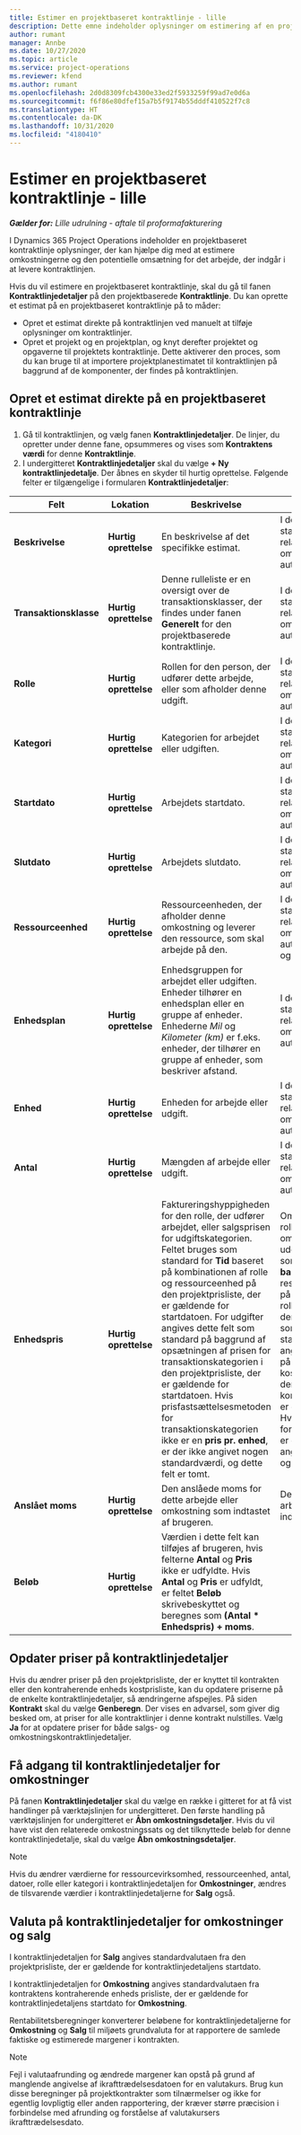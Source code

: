 ```yaml
---
title: Estimer en projektbaseret kontraktlinje - lille
description: Dette emne indeholder oplysninger om estimering af en projektbaseret kontraktlinje.
author: rumant
manager: Annbe
ms.date: 10/27/2020
ms.topic: article
ms.service: project-operations
ms.reviewer: kfend
ms.author: rumant
ms.openlocfilehash: 2d0d8309fcb4300e33ed2f5933259f99ad7e0d6a
ms.sourcegitcommit: f6f86e80dfef15a7b5f9174b55dddf410522f7c8
ms.translationtype: HT
ms.contentlocale: da-DK
ms.lasthandoff: 10/31/2020
ms.locfileid: "4180410"
---
```

# <a name="estimate-a-projectbased-contract-line---lite"></a>Estimer en projektbaseret kontraktlinje - lille

_**Gælder for:** Lille udrulning - aftale til proformafakturering_

I Dynamics 365 Project Operations indeholder en projektbaseret kontraktlinje oplysninger, der kan hjælpe dig med at estimere omkostningerne og den potentielle omsætning for det arbejde, der indgår i at levere kontraktlinjen.

Hvis du vil estimere en projektbaseret kontraktlinje, skal du gå til fanen **Kontraktlinjedetaljer** på den projektbaserede **Kontraktlinje**.  Du kan oprette et estimat på en projektbaseret kontraktlinje på to måder:

   - Opret et estimat direkte på kontraktlinjen ved manuelt at tilføje oplysninger om kontraktlinjer.
   - Opret et projekt og en projektplan, og knyt derefter projektet og opgaverne til projektets kontraktlinje. Dette aktiverer den proces, som du kan bruge til at importere projektplanestimatet til kontraktlinjen på baggrund af de komponenter, der findes på kontraktlinjen.

## <a name="create-an-estimation-directly-on-a-projectbased-contract-line"></a>Opret et estimat direkte på en projektbaseret kontraktlinje

1. Gå til kontraktlinjen, og vælg fanen **Kontraktlinjedetaljer**. De linjer, du opretter under denne fane, opsummeres og vises som **Kontraktens værdi** for denne **Kontraktlinje**. 
2. I undergitteret **Kontraktlinjedetaljer** skal du vælge **+ Ny kontraktlinjedetalje**. Der åbnes en skyder til hurtig oprettelse. Følgende felter er tilgængelige i formularen **Kontraktlinjedetaljer**:

| Felt | Lokation | Beskrivelse | Downstream-virkning |
| --- | --- | --- | --- |
| **Beskrivelse** | **Hurtig oprettelse** | En beskrivelse af det specifikke estimat. | I dette felt vises der som standard oplysninger om den relaterede kontraktlinje for omkostninger, som oprettes automatisk. |
| **Transaktionsklasse** | **Hurtig oprettelse** | Denne rulleliste er en oversigt over de transaktionsklasser, der findes under fanen **Generelt** for den projektbaserede kontraktlinje. | I dette felt vises der som standard oplysninger om den relaterede kontraktlinje for omkostninger, som oprettes automatisk. |
| **Rolle** | **Hurtig oprettelse** | Rollen for den person, der udfører dette arbejde, eller som afholder denne udgift. | I dette felt vises der som standard oplysninger om den relaterede kontraktlinje for omkostninger, som oprettes automatisk. |
| **Kategori** | **Hurtig oprettelse** | Kategorien for arbejdet eller udgiften. | I dette felt vises der som standard oplysninger om den relaterede kontraktlinje for omkostninger, som oprettes automatisk. |
| **Startdato** | **Hurtig oprettelse** | Arbejdets startdato. | I dette felt vises der som standard oplysninger om den relaterede kontraktlinje for omkostninger, som oprettes automatisk. |
| **Slutdato** | **Hurtig oprettelse** | Arbejdets slutdato. | I dette felt vises der som standard oplysninger om den relaterede kontraktlinje for den omkostning, som oprettes automatisk. |
| **Ressourceenhed** | **Hurtig oprettelse** | Ressourceenheden, der afholder denne omkostning og leverer den ressource, som skal arbejde på den. | I dette felt vises der som standard oplysninger om den relaterede kontraktlinje for omkostninger, som oprettes automatisk. Dette felt bruges også til indhentelse af kostpris. |
| **Enhedsplan** | **Hurtig oprettelse** | Enhedsgruppen for arbejdet eller udgiften. Enheder tilhører en enhedsplan eller en gruppe af enheder. Enhederne *Mil* og *Kilometer (km)* er f.eks. enheder, der tilhører en gruppe af enheder, som beskriver afstand. | I dette felt vises der som standard oplysninger om den relaterede kontraktlinje for omkostninger, som oprettes automatisk. |
| **Enhed** | **Hurtig oprettelse** | Enheden for arbejde eller udgift. | I dette felt vises der som standard oplysninger om den relaterede kontraktlinje for omkostninger, som oprettes automatisk. |
| **Antal** | **Hurtig oprettelse** | Mængden af arbejde eller udgift. | I dette felt vises der som standard oplysninger om den relaterede kontraktlinje for omkostninger, som oprettes automatisk. |
| **Enhedspris** | **Hurtig oprettelse** | Faktureringshyppigheden for den rolle, der udfører arbejdet, eller salgsprisen for udgiftskategorien. Feltet bruges som standard for **Tid** baseret på kombinationen af rolle og ressourceenhed på den projektprisliste, der er gældende for startdatoen. For udgifter angives dette felt som standard på baggrund af opsætningen af prisen for transaktionskategorien i den projektprisliste, der er gældende for startdatoen. Hvis prisfastsættelsesmetoden for transaktionskategorien ikke er en **pris pr. enhed**, er der ikke angivet nogen standardværdi, og dette felt er tomt. | Omkostningssatsen for den rolle, der udfører arbejdet, eller omkostningen pr. enhed for udgiftskategorien. Dette felt er som standard angivet til **Tid er baseret på rollen** og ressourceenhedskombinationen på den kostprislistes rolleprislinje, der er knyttet til den kontraherende enhed, og som er gældende for startdatoen. For udgifter angives dette felt som standard på baggrund af den kostprislistes kategoriprislinje, der er knyttet til den kontraherende enhed, og som er gældende for startdatoen. Hvis prisfastsættelsesmetoden for transaktionskategorien ikke er en pris pr. enhed, er der ikke angivet nogen standardværdi, og dette felt er tomt. |
| **Anslået moms** | **Hurtig oprettelse** | Den anslåede moms for dette arbejde eller omkostning som indtastet af brugeren. | Den anslåede moms for dette arbejde eller omkostning som indtastet af brugeren. |
| **Beløb** | **Hurtig oprettelse** | Værdien i dette felt kan tilføjes af brugeren, hvis felterne **Antal** og **Pris** ikke er udfyldte. Hvis **Antal** og **Pris** er udfyldt, er feltet **Beløb** skrivebeskyttet og beregnes som **(Antal \* Enhedspris) + moms**. | &nbsp; |

## <a name="update-prices-on-contract-line-details"></a>Opdater priser på kontraktlinjedetaljer

Hvis du ændrer priser på den projektprisliste, der er knyttet til kontrakten eller den kontraherende enheds kostprisliste, kan du opdatere priserne på de enkelte kontraktlinjedetaljer, så ændringerne afspejles. På siden **Kontrakt** skal du vælge **Genberegn**. Der vises en advarsel, som giver dig besked om, at priser for alle kontraktlinjer i denne kontrakt nulstilles. Vælg **Ja** for at opdatere priser for både salgs- og omkostningskontraktlinjedetaljer.

## <a name="access-contract-line-details-for-cost"></a>Få adgang til kontraktlinjedetaljer for omkostninger

På fanen **Kontraktlinjedetaljer** skal du vælge en række i gitteret for at få vist handlinger på værktøjslinjen for undergitteret. Den første handling på værktøjslinjen for undergitteret er **Åbn omkostningsdetaljer**. Hvis du vil have vist den relaterede omkostningssats og det tilknyttede beløb for denne kontraktlinjedetalje, skal du vælge **Åbn omkostningsdetaljer**. 

> [!NOTE]
> Hvis du ændrer værdierne for ressourcevirksomhed, ressourceenhed, antal, datoer, rolle eller kategori i kontraktlinjedetaljen for **Omkostninger**, ændres de tilsvarende værdier i kontraktlinjedetaljerne for **Salg** også.

## <a name="currency-on-contract-line-details-for-cost-and-sales"></a>Valuta på kontraktlinjedetaljer for omkostninger og salg

I kontraktlinjedetaljen for **Salg** angives standardvalutaen fra den projektprisliste, der er gældende for kontraktlinjedetaljens startdato.

I kontraktlinjedetaljen for **Omkostning** angives standardvalutaen fra kontraktens kontraherende enheds prisliste, der er gældende for kontraktlinjedetaljens startdato for **Omkostning**.

Rentabilitetsberegninger konverterer beløbene for kontraktlinjedetaljerne for **Omkostning** og **Salg** til miljøets grundvaluta for at rapportere de samlede faktiske og estimerede margener i kontrakten.

> [!NOTE]
> Fejl i valutaafrunding og ændrede margener kan opstå på grund af manglende angivelse af ikrafttrædelsesdatoen for en valutakurs. Brug kun disse beregninger på projektkontrakter som tilnærmelser og ikke for egentlig lovpligtig eller anden rapportering, der kræver større præcision i forbindelse med afrunding og forståelse af valutakursers ikrafttrædelsesdato.
